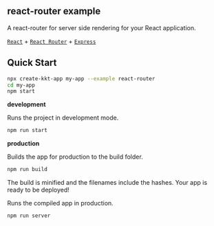 react-router example
---

A react-router for server side rendering for your React application.

[`React`](https://github.com/facebook/react) + [`React Router`](https://github.com/ReactTraining/react-router) + [`Express`](https://expressjs.com/)

## Quick Start

```bash
npx create-kkt-app my-app --example react-router
cd my-app
npm start
```

**development**

Runs the project in development mode.  

```bash
npm run start
```

**production**

Builds the app for production to the build folder.

```bash
npm run build
```

The build is minified and the filenames include the hashes.
Your app is ready to be deployed!

Runs the compiled app in production.

```bash
npm run server
```
